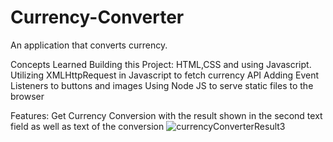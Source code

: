 # Currency-Converter

An application that converts currency.


Concepts Learned Building this Project:
HTML,CSS and using Javascript.
Utilizing XMLHttpRequest in Javascript to fetch currency API
Adding Event Listeners to buttons and images
Using Node JS to serve static files to the browser


Features:
Get Currency Conversion with the result shown in the second text field as well as text of the conversion
![currencyConverterResult3](https://user-images.githubusercontent.com/50761204/149040459-aeb9e214-5ecd-41b6-b483-4011222bb1a7.PNG)




